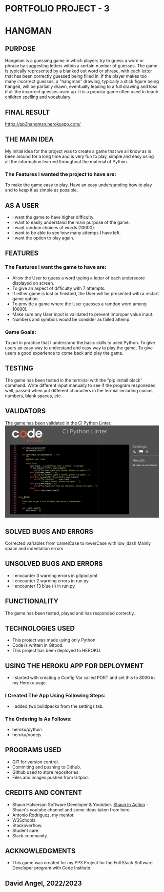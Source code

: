 # PORTFOLIO PROJECT - 3



# HANGMAN



## PURPOSE

Hangman is a guessing game in which players try to guess a word or phrase by suggesting letters within a certain number of guesses. The game is typically represented by a blanked out word or phrase, with each letter that has been correctly guessed being filled in. If the player makes too many incorrect guesses, a "hangman" drawing, typically a stick figure being hanged, will be partially drawn, eventually leading to a full drawing and loss if all the incorrect guesses used up. It is a popular game often used to teach children spelling and vocabulary.



## FINAL RESULT

https://pp3hangman.herokuapp.com/



## THE MAIN IDEA

My initial idea for the project was to create a game that we all know as is been around for a long time and is very fun to play, simple and easy using all the information learned throughout the material of Python. 

### The Features I wanted the project to have are:

To make the game easy to play. Have an easy understanding how to play and to keep it as simple as possible.



## AS A USER 

* I want the game to have higher difficulty.
* I want to easily understand the main purpose of the game.
* I want random choices of words (10000).
* I want to be able to see how many attemps I have left.
* I want the option to play again.



## FEATURES

### The Features I want the game to have are:

* Allow the User to guess a word typing a letter of each underscore displayed on screen.
* To give an aspect of difficulty with 7 attempts.
* If either game is lost or finished, the User will be presented with a restart game option.
* To provide a game where the User guesses a ramdon word among 10000!.
* Make sure any User input is validated to prevent improper value input.
* Numbers and symbols would be consider as failed attemp.




### Game Goals:

To put in practise that I understand the basic skills to used Python. To give users an easy way to understand and easy way to play the game. To give users a good experience to come back and play the game.



## TESTING

The game has been tested in the terminal with the "pip install black" command. Write different input manually to see if the program responeded well, passed when put different characters in the termial including comas, numbers, blank spaces, etc.



## VALIDATORS

The game has been validated in the CI Python Linter.
![CI Python Linter](./media/cipythonlinter.png)



## SOLVED BUGS AND ERRORS

Corrected variables from camelCase to lowerCase with low_dash
Mainly space and indentation errors



## UNSOLVED BUGS AND ERRORS

* I encounter 3 warning errors in gitpod.yml
* I encounter 2 warning errors in run.py
* I encounter 13 blue (i) in run.py



## FUNCTIONALITY

The game has been tested, played and has responded correctly.



## TECHNOLOGIES USED

* This project was made using only Python.
* Code is written in Gitpod.
* This project has been deployed to HEROKU.



## USING THE HEROKU APP FOR DEPLOYMENT

* I started with creating a Config Var called PORT and set this to 8000 in my Heroku page.

### I Created The App Using Following Steps:

* I added two buildpacks from the settings tab. 

### The Ordering Is As Follows:

* heroku/python
* heroku/nodejs



## PROGRAMS USED

* GIT for version control.
* Commiting and pushing to Github. 
* Github used to store repositories.
* Files and images pushed from Gitpod.



## CREDITS AND CONTENT

* Shaun Halverson Software Developer & Youtuber. [Shaun in Action](https://youtu.be/pFvSb7cb_Us) - Shaun's youtube channel and some ideas taken from here.
* Antonio Rodriguez, my mentor.
* W3Schools.  
* Stackoverflow.
* Student care. 
* Slack community.


## ACKNOWLEDGMENTS

* This game was created for my PP3 Project for the Full Stack Software Developer program with Code Institute.



## David Angel, 2022/2023